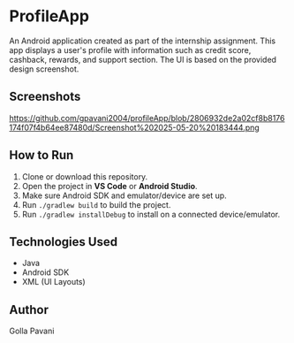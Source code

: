 # ProfileApp

An Android application created as part of the internship assignment. This app displays a user's profile with information such as credit score, cashback, rewards, and support section. The UI is based on the provided design screenshot.

## Screenshots

https://github.com/gpavani2004/profileApp/blob/2806932de2a02cf8b8176174f07f4b64ee87480d/Screenshot%202025-05-20%20183444.png

## How to Run

1. Clone or download this repository.
2. Open the project in **VS Code** or **Android Studio**.
3. Make sure Android SDK and emulator/device are set up.
4. Run `./gradlew build` to build the project.
5. Run `./gradlew installDebug` to install on a connected device/emulator.

## Technologies Used

- Java
- Android SDK
- XML (UI Layouts)

## Author
Golla Pavani
